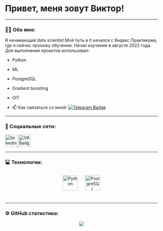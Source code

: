 # Привет, меня зовут Виктор!

---

### :man_technologist: Обо мне:

Я начинающий data scientist.Мой путь в it начался с Яндекс Практикума, где я сейчас прохожу обучение. Начал изучение в августе 2022 года.
Для выполнения проектов использовал:  
- Python
- ML
- PostgreSQL
- Gradient boosting
- GIT

- :mailbox: Как связаться со мной: [![Telegram Badge](https://img.shields.io/badge/-osyaginviktor-blue?style=flat&logo=Telegram&logoColor=white)](https://t.me/RoXR1t3)

---

### 🤝 Социальные сети:

  <div id="badges">
    <a href="https://www.linkedin.com/in/%D0%B2%D0%B8%D0%BA%D1%82%D0%BE%D1%80-%D0%BE%D1%81%D1%8F%D0%B3%D0%B8%D0%BD-8131a5258/" target="_blank">
      <img src="https://cdn-icons-png.flaticon.com/512/2504/2504799.png" width="40" height="40" alt="linkedin" />
    </a>
    <!-- <a href="https://t.me/tehnomaniak07" target="_blank">
      <img src="https://cdn-icons-png.flaticon.com/512/2111/2111646.png" width="40" height="40" alt="telegram group" />
    </a>
    <a href="https://www.youtube.com/channel/UCbORpXVw1JNc0JYFSUqLWXA" target="_blank">
      <img src="https://cdn-icons-png.flaticon.com/512/3670/3670147.png" width="40" height="40" alt="Youtube"/>
    </a> -->
    <a href="https://vk.com/7roxrite7" target="_blank">
      <img src="https://cdn-icons-png.flaticon.com/512/145/145813.png" width="40" height="40" alt="VK Badge"/>
    </a>
    <!-- <a href="https://dzen.ru/tehnomaniak" target="_blank">
      <img src="https://upload.wikimedia.org/wikipedia/commons/thumb/a/ab/Yandex_Zen_logo_icon.svg/1024px-Yandex_Zen_logo_icon.svg.png" width="40" height="40" alt="Zen Badge"/>
    </a> -->
  </div>

---

### 💻 Технологии:

</td><td valign="top" width="40%">
</td><td valign="top" width="40%">

<div align="center">  
<a href="https://www.python.org/" target="_blank"><img style="margin: 10px" src="https://profilinator.rishav.dev/skills-assets/python-original.svg" alt="Python" height="50" /></a>  
<a href="https://www.postgresql.org/" target="_blank"><img style="margin: 10px" src="https://profilinator.rishav.dev/skills-assets/postgresql-original-wordmark.svg" alt="PostgreSQL" height="50" /></a>  
</div>

</td></tr></table>  

<br/>  

---

<!-- ### 💻 Образование:

| Образование                                                                       | Дата              |
| ----------------------------------------------------------------------------------| :---------------: |
| Казанский строительный кооледж - строительство и эксплуатация зданий и сооружений | 02/2022 - 03/2022 |
| practicum.yandex/Факультет Data scince+                                           | 05/2022 - xx/2023 |

--- -->


### ⚙️ GitHub статистика:

<div align="center"><img src="https://github-readme-stats.vercel.app/api?username=OsyaginVictor&show_icons=true&count_private=true&hide_border=true" align="center" /></div>  

<br/>  
